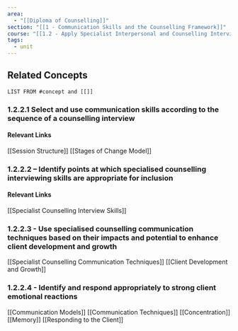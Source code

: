 ```yaml
---
area:
  - "[[Diploma of Counselling]]"
section: "[[1 - Communication Skills and the Counselling Framework]]"
course: "[[1.2 - Apply Specialist Interpersonal and Counselling Interview Skills]]"
tags:
  - unit
---
```

## Related Concepts
```dataview
LIST FROM #concept and [[]]
```

### 1.2.2.1 Select and use communication skills according to the sequence of a counselling interview
#### Relevant Links
[[Session Structure]]
[[Stages of Change Model]]

### 1.2.2.2 – Identify points at which specialised counselling interviewing skills are appropriate for inclusion

#### Relevant Links
[[Specialist Counselling Interview Skills]]

### 1.2.2.3 - Use specialised counselling communication techniques based on their impacts and potential to enhance client development and growth
[[Specialist Counselling Communication Techniques]]
[[Client Development and Growth]]

### 1.2.2.4 - Identify and respond appropriately to strong client emotional reactions
[[Communication Models]]
[[Communication Techniques]]
[[Concentration]]
[[Memory]]
[[Responding to the Client]]